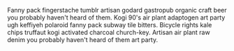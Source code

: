 Fanny pack fingerstache tumblr artisan godard gastropub organic craft beer you probably haven't heard of them. Kogi 90's air plant adaptogen art party ugh keffiyeh polaroid fanny pack subway tile bitters. Bicycle rights kale chips truffaut kogi activated charcoal church-key. Artisan air plant raw denim you probably haven't heard of them art party.